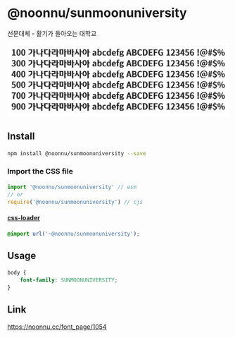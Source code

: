# @noonnu/sunmoonuniversity

선문대체 - 활기가 돌아오는 대학교

![example](./example.png)

## Install

```bash
npm install @noonnu/sunmoonuniversity --save
```

### Import the CSS file

```js
import '@noonnu/sunmoonuniversity' // esm
// or
require('@noonnu/sunmoonuniversity') // cjs
```

#### [css-loader](https://github.com/webpack-contrib/css-loader)

```css
@import url('~@noonnu/sunmoonuniversity');
```

## Usage

```css
body {
    font-family: SUNMOONUNIVERSITY;
}
```

## Link

https://noonnu.cc/font_page/1054
